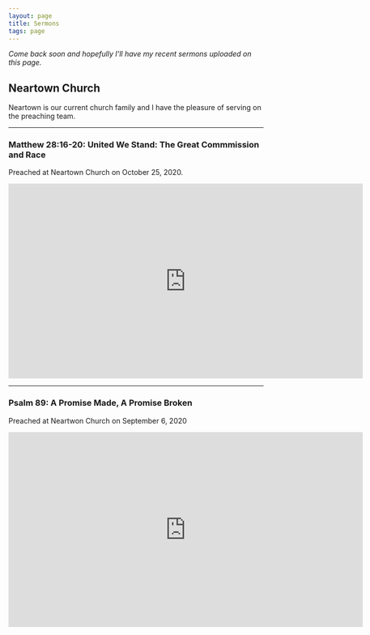 ```yaml
---
layout: page
title: Sermons
tags: page
---
```


*Come back soon and hopefully I'll have my recent sermons uploaded on this page.*


## Neartown Church
Neartown is our current church family and I have the pleasure of serving on the preaching team.

---

### Matthew 28:16-20: United We Stand: The Great Commmission and Race
Preached at Neartown Church on October 25, 2020.
<iframe width="700"   height="385" src="https://www.youtube.com/embed/-yHWqJs873g?start=321" frameborder="0" allow="accelerometer; autoplay; clipboard-write; encrypted-media; gyroscope; picture-in-picture" allowfullscreen></iframe>

---

### Psalm 89: A Promise Made, A Promise Broken
Preached at Neartwon Church on September 6, 2020
<iframe width="700" height="385" src="https://www.youtube.com/embed/a5TtQMYXaW4?start=272" frameborder="0" allow="accelerometer; autoplay; clipboard-write; encrypted-media; gyroscope; picture-in-picture" allowfullscreen></iframe>
